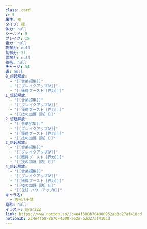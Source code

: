 ```yaml
---
class: card
★: 5
属性: 技
タイプ: 稼
体力: null
シールド: 9
ブレイク: 15
霊力: null
攻撃力: null
防御力: 31
霊撃力: null
技術: null
チャージ: 34
運: null
0_想起解放:
  - "[[舎弟招集]]"
  - "[[ブレイクアップⅣ]]"
  - "[[獲得ブースト［界力］]]"
1_想起解放:
  - "[[舎弟招集]]"
  - "[[ブレイクアップⅣ]]"
  - "[[獲得ブースト［界力］]]"
  - "[[技の加護［防］Ⅰ]]"
2_想起解放:
  - "[[舎弟招集]]"
  - "[[ブレイクアップⅣ]]"
  - "[[獲得ブースト［界力］]]"
  - "[[技の加護［防］Ⅰ]]"
3_想起解放:
  - "[[舎弟招集]]"
  - "[[ブレイクアップⅣ]]"
  - "[[獲得ブースト［界力］]]"
  - "[[技の加護［防］Ⅰ]]"
4_想起解放:
  - "[[舎弟招集]]"
  - "[[ブレイクアップⅣ]]"
  - "[[獲得ブースト［界力］]]"
  - "[[技の加護［防］Ⅰ]]"
  - "[[［技］パワーアップⅡ]]"
キャラ名:
  - 吉弔八千慧
略称: null
イラスト: syuri22
link: https://www.notion.so/2c4e4f588b764000952ab3d27af410cd
notionID: 2c4e4f58-8b76-4000-952a-b3d27af410cd
---
```

